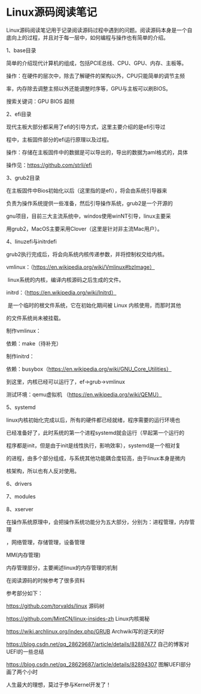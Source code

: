 #                                     Linux源码阅读笔记

​	Linux源码阅读笔记用于记录阅读源码过程中遇到的问题。阅读源码本身是一个自底向上的过程，并且对于每一层中，如何编程与操作也有简单的介绍。

1、base目录

简单的介绍现代计算机的组成，包括PCIE总线、CPU、GPU、内存、主板等。

操作：在硬件的层次中，除去了解硬件的架构以外，CPU只能简单的调节主频

率，内存除去调整主频以外还能调整时序等，GPU与主板可以刷BIOS。



搜索关键词：GPU BIOS 超频

2、efi目录

现代主板大部分都采用了efi的引导方式，这里主要介绍的是efi引导过

程中，主板固件部分的efi运行原理以及过程。



操作：存储在主板固件中的数据是可以导出的，导出的数据为aml格式的，具体

操作见：https://github.com/strli/efi



3、grub2目录

在主板固件中Bios初始化以后（这里指的是efi），将会由系统引导器来

负责为操作系统提供一些准备，然后引导操作系统，grub2是一个开源的

gnu项目，目前三大主流系统中，windos使用winNT引导，linux主要采

用grub2，MacOS主要采用Clover（这里是针对非主流Mac用户）。



4、linuzefi与initrdefi

grub2执行完成后，将会向系统内核传递参数，并将控制权交给内核。

vmlinux：（https://en.wikipedia.org/wiki/Vmlinux#bzImage）

​	linux系统的内核，编译内核源码之后生成的文件。

initrd：（https://en.wikipedia.org/wiki/Initrd）

​	是一个临时的根文件系统，它在初始化期间被 Linux 内核使用，而那时其他

的文件系统尚未被挂载。

制作vmlinux：

依赖：make（待补充）

制作initrd：

依赖：busybox（https://en.wikipedia.org/wiki/GNU_Core_Utilities）



到这里，内核已经可以运行了，ef->grub->vmlinux

测试环境：qemu虚拟机 （https://en.wikipedia.org/wiki/QEMU）





5、systemd

linux内核初始化完成以后，所有的硬件都已经就绪，程序需要的运行环境也

已经准备好了，此时系统的第一个进程systemd就会运行（早起第一个运行的

程序都是init，但是由于init是线性执行，影响效率），systemd是一个相对复

的进程，由多个部分组成，与系统其他功能耦合度较高，由于linux本身是微内

核架构，所以也有人反对使用。



6、drivers



7、modules



8、xserver

在操作系统原理中，会把操作系统功能分为五大部分，分别为：进程管理，内存管理

，网络管理，存储管理，设备管理

MM(内存管理)

内存管理部分，主要阐述linux的内存管理的机制









在阅读源码的时候参考了很多资料

参考部分如下：

https://github.com/torvalds/linux        	      					源码树

https://github.com/MintCN/linux-insides-zh 					Linux内核揭秘

https://wiki.archlinux.org/index.php/GRUB					Archwiki写的逆天的好

https://blog.csdn.net/qq_28629687/article/details/82887477 	自己的博客对UEFI的一些总结

https://blog.csdn.net/qq_28629687/article/details/82894307     图解UEFI部分画了两个小时



















































人生最大的理想，莫过于参与Kernel开发了！

